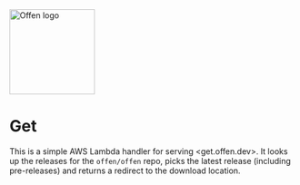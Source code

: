 <a href="https://offen.dev/">
    <img src="https://offen.github.io/press-kit/offen-material/gfx-GitHub-Offen-logo.svg" alt="Offen logo" title="Offen" width="150px"/>
</a>

# Get

This is a simple AWS Lambda handler for serving <get.offen.dev>. It looks up the releases for the `offen/offen` repo, picks the latest release (including pre-releases) and returns a redirect to the download location.

